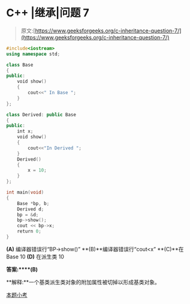 # C++ |继承|问题 7

> 原文:[https://www.geeksforgeeks.org/c-inheritance-question-7/](https://www.geeksforgeeks.org/c-inheritance-question-7/)

```cpp
#include<iostream>
using namespace std;

class Base
{
public:
    void show()
    {
        cout<<" In Base ";
    }
};

class Derived: public Base
{
public:
    int x;
    void show()
    {
        cout<<"In Derived ";
    }
    Derived()
    {
        x = 10;
    }
};

int main(void)
{
    Base *bp, b;
    Derived d;
    bp = &d;
    bp->show();
    cout << bp->x;    
    return 0;
}
```

**(A)** 编译器错误行“BP->show()”
**(B)**编译器错误行“cout<x”
**(C)**在 Base 10
**(D)** 在派生类 10

**答案:****(B)**

**解释:**一个基类派生类对象的附加属性被切掉以形成基类对象。

[本题小考](https://www.geeksforgeeks.org/quiz-corner-gq/)